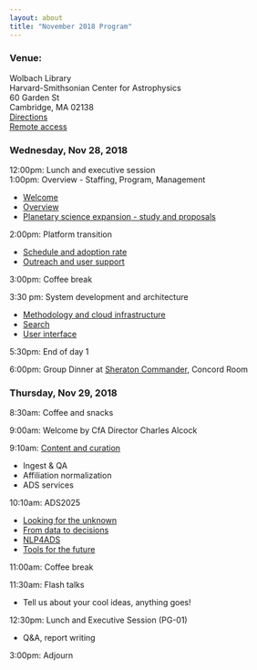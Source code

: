```yaml
---
layout: about
title: "November 2018 Program"
---
```


### Venue:
Wolbach Library  
Harvard-Smithsonian Center for Astrophysics  
60 Garden St  
Cambridge, MA 02138  
[Directions](https://www.cfa.harvard.edu/about/directions-cfa-60-garden-street)  
[Remote access](https://hangouts.google.com/hangouts/_/cfa.harvard.edu/adsug)

### Wednesday, Nov 28, 2018
12:00pm: Lunch and executive session  
1:00pm: Overview - Staffing, Program, Management 
- [Welcome](http://ads.harvard.edu/adsug/2018/01-1_Welcome.pdf)
- [Overview](http://ads.harvard.edu/adsug/2018/01-2_ADS_Overview.pdf)
- [Planetary science expansion - study and proposals](http://ads.harvard.edu/adsug/2018/01-3_Expansion_Study_and_Proposals.pdf)

2:00pm: Platform transition
- [Schedule and adoption rate](http://ads.harvard.edu/adsug/2018/02-1_Transition.pdf)
- [Outreach and user support](http://ads.harvard.edu/adsug/2018/02-2_Outreach_and_User_Support.pdf)

3:00pm: Coffee break

3:30 pm: System development and architecture
- [Methodology and cloud infrastructure](http://ads.harvard.edu/adsug/2018/03-0_Methodology_and_Cloud_infrastructure.pdf)
- [Search](http://ads.harvard.edu/adsug/2018/03-1_Search_-_Keeping_ADS_relevant.pdf)
- [User interface](http://ads.harvard.edu/adsug/2018/03-2_User_interface.pdf)

5:30pm: End of day 1

6:00pm: Group Dinner at [Sheraton Commander](https://goo.gl/maps/bhnYnSq2gPt), Concord Room

### Thursday, Nov 29, 2018
8:30am: Coffee and snacks

9:00am: Welcome by CfA Director Charles Alcock

9:10am: [Content and curation](http://ads.harvard.edu/adsug/2018/05_Content_and_Curation.pdf)
- Ingest & QA
- Affiliation normalization
- ADS services

10:10am: ADS2025
- [Looking for the unknown](http://ads.harvard.edu/adsug/2018/06-2_From_Data_to_Decision__Machine_Learning_Using_ADS_Records.pdf)
- [From data to decisions](http://ads.harvard.edu/adsug/2018/06-2_From_Data_to_Decision__Machine_Learning_Using_ADS_Records.pdf)
- [NLP4ADS](http://ads.harvard.edu/adsug/2018/06-3_ADS_2025.pdf)
- [Tools for the future](http://ads.harvard.edu/adsug/2018/06-4_Tools_for_the_Future.pdf)

11:00am: Coffee break

11:30am: Flash talks
- Tell us about your cool ideas, anything goes!

12:30pm: Lunch and Executive Session (PG-01)
- Q&A, report writing

3:00pm: Adjourn

